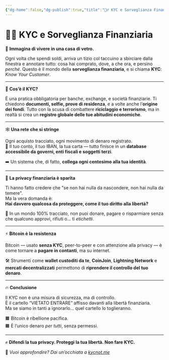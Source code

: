 ```yaml
---
{"dg-home":false,"dg-publish":true,"title":"🕵️‍♂️ KYC e Sorveglianza Finanziaria","tags":["Bitcoin","Privacy","KYC","Finanza","Controllo"],"date":"2025-07-09","permalink":"/bitcoin/kyc-e-sorveglianza-finanziaria/","dgPassFrontmatter":true}
---
```



# 🕵️‍♂️ KYC e Sorveglianza Finanziaria

🧠 **Immagina di vivere in una casa di vetro.**

Ogni volta che spendi soldi, arriva un tizio col taccuino a sbirciare dalla finestra e annotare tutto: cosa hai comprato, dove, a che ora, e persino *perché*. Questo è il mondo della **sorveglianza finanziaria**, e si chiama **KYC**: *Know Your Customer*.

---

📜 **Cos’è il KYC?**

È una pratica obbligatoria per banche, exchange, e società finanziarie. Ti chiedono **documenti, selfie, prove di residenza**, e a volte anche l’**origine dei fondi**. Tutto con la scusa di combattere **riciclaggio e terrorismo**, ma in realtà si crea un **registro globale delle tue abitudini economiche**.

---

🕸️ **Una rete che si stringe**

Ogni acquisto tracciato, ogni movimento di denaro registrato.  
🔗 Il tuo conto, il tuo IBAN, la tua carta — tutto finisce in un **database accessibile da governi, enti fiscali e soggetti terzi**.

➡️ Un sistema che, di fatto, **collega ogni centesimo alla tua identità**.

---

🚫 **La privacy finanziaria è sparita**

Ti hanno fatto credere che "se non hai nulla da nascondere, non hai nulla da temere".  
Ma la vera domanda è:  
**Hai davvero qualcosa da proteggere, come il tuo diritto alla libertà?**

📵 In un mondo 100% tracciato, non puoi donare, pagare o risparmiare senza che qualcuno approvi, rifiuti o... ti *etichetti*.

---

⚡ **Bitcoin è la resistenza**

Bitcoin — usato **senza KYC**, peer-to-peer e con attenzione alla privacy — è come tornare a **pagare in contanti**, ma su internet.

🛠️ Strumenti come **wallet custoditi da te**, **CoinJoin**, **Lightning Network** e **mercati decentralizzati** permettono di **riprendere il controllo del tuo denaro**.

---

🔥 **Conclusione**

Il KYC non è una misura di sicurezza, ma di controllo.  
È il cartello “VIETATO ENTRARE” affisso davanti alla libertà finanziaria.  
Ma se siamo in tanti a ignorarlo… quel cartello lo toglieranno.

🟧 Bitcoin è ribellione pacifica.  
🟧 È l’unico denaro *per tutti*, senza permessi.

---

✊ **Difendi la tua privacy. Proteggi la tua libertà. Non fare KYC.**

🔗 _Vuoi approfondire? Dai un’occhiata a [kycnot.me](https://kycnot.me)_